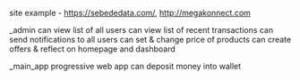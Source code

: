 site example - https://sebededata.com/, http://megakonnect.com

_admin
     can view list of all users
     can view list of recent transactions
     can send notifications to all users
     can set & change price of products
     can create offers & reflect on homepage and dashboard

_main_app
    progressive web app
    can deposit money into wallet
    
    